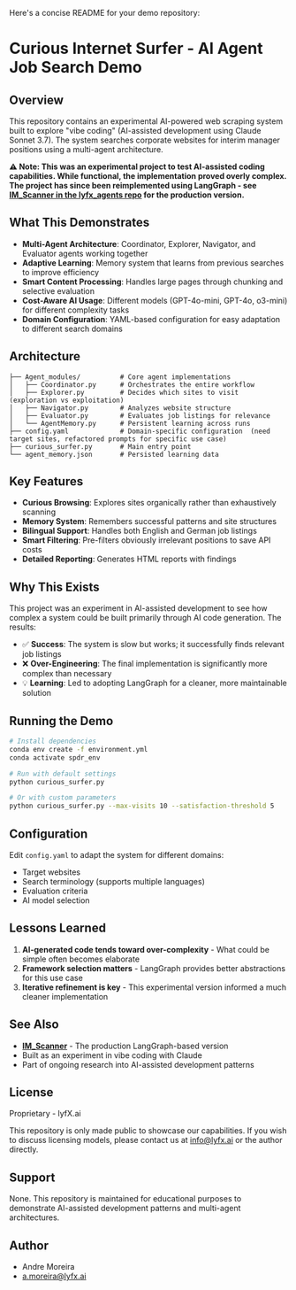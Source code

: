 Here's a concise README for your demo repository:

# Curious Internet Surfer - AI Agent Job Search Demo

## Overview

This repository contains an experimental AI-powered web scraping system built to explore "vibe coding" (AI-assisted development using Claude Sonnet 3.7). The system searches corporate websites for interim manager positions using a multi-agent architecture.

**⚠️ Note: This was an experimental project to test AI-assisted coding capabilities. While functional, the implementation proved overly complex. The project has since been reimplemented using LangGraph - see [IM_Scanner in the lyfx_agents repo](https://github.com/andremoreira73/lyfx_agents) for the production version.**

## What This Demonstrates

- **Multi-Agent Architecture**: Coordinator, Explorer, Navigator, and Evaluator agents working together
- **Adaptive Learning**: Memory system that learns from previous searches to improve efficiency
- **Smart Content Processing**: Handles large pages through chunking and selective evaluation
- **Cost-Aware AI Usage**: Different models (GPT-4o-mini, GPT-4o, o3-mini) for different complexity tasks
- **Domain Configuration**: YAML-based configuration for easy adaptation to different search domains

## Architecture

```
├── Agent_modules/          # Core agent implementations
│   ├── Coordinator.py      # Orchestrates the entire workflow
│   ├── Explorer.py         # Decides which sites to visit (exploration vs exploitation)
│   ├── Navigator.py        # Analyzes website structure
│   ├── Evaluator.py        # Evaluates job listings for relevance
│   └── AgentMemory.py      # Persistent learning across runs
├── config.yaml             # Domain-specific configuration  (need target sites, refactored prompts for specific use case)
├── curious_surfer.py       # Main entry point
└── agent_memory.json       # Persisted learning data
```

## Key Features

- **Curious Browsing**: Explores sites organically rather than exhaustively scanning
- **Memory System**: Remembers successful patterns and site structures
- **Bilingual Support**: Handles both English and German job listings
- **Smart Filtering**: Pre-filters obviously irrelevant positions to save API costs
- **Detailed Reporting**: Generates HTML reports with findings

## Why This Exists

This project was an experiment in AI-assisted development to see how complex a system could be built primarily through AI code generation. The results:

- ✅ **Success**: The system is slow but works; it successfully finds relevant job listings
- ❌ **Over-Engineering**: The final implementation is significantly more complex than necessary
- 💡 **Learning**: Led to adopting LangGraph for a cleaner, more maintainable solution

## Running the Demo

```bash
# Install dependencies
conda env create -f environment.yml
conda activate spdr_env

# Run with default settings
python curious_surfer.py

# Or with custom parameters
python curious_surfer.py --max-visits 10 --satisfaction-threshold 5
```

## Configuration

Edit `config.yaml` to adapt the system for different domains:

- Target websites
- Search terminology (supports multiple languages)
- Evaluation criteria
- AI model selection

## Lessons Learned

1. **AI-generated code tends toward over-complexity** - What could be simple often becomes elaborate
2. **Framework selection matters** - LangGraph provides better abstractions for this use case
3. **Iterative refinement is key** - This experimental version informed a much cleaner implementation

## See Also

- **[IM_Scanner](https://github.com/andremoreira73/lyfx_agents)** - The production LangGraph-based version
- Built as an experiment in vibe coding with Claude
- Part of ongoing research into AI-assisted development patterns

## License

Proprietary - lyfX.ai

This repository is only made public to showcase our capabilities. If you wish to discuss licensing models, please contact us at
info@lyfx.ai or the author directly.

## Support

None. This repository is maintained for educational purposes to demonstrate AI-assisted development patterns and multi-agent architectures.

## Author

- Andre Moreira
- a.moreira@lyfx.ai
